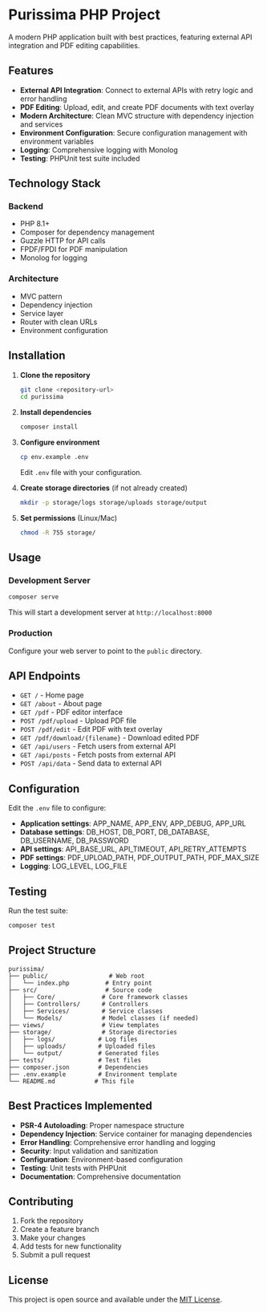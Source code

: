 # Purissima PHP Project

A modern PHP application built with best practices, featuring external API integration and PDF editing capabilities.

## Features

- **External API Integration**: Connect to external APIs with retry logic and error handling
- **PDF Editing**: Upload, edit, and create PDF documents with text overlay
- **Modern Architecture**: Clean MVC structure with dependency injection and services
- **Environment Configuration**: Secure configuration management with environment variables
- **Logging**: Comprehensive logging with Monolog
- **Testing**: PHPUnit test suite included

## Technology Stack

### Backend

- PHP 8.1+
- Composer for dependency management
- Guzzle HTTP for API calls
- FPDF/FPDI for PDF manipulation
- Monolog for logging

### Architecture

- MVC pattern
- Dependency injection
- Service layer
- Router with clean URLs
- Environment configuration

## Installation

1. **Clone the repository**

   ```bash
   git clone <repository-url>
   cd purissima
   ```

2. **Install dependencies**

   ```bash
   composer install
   ```

3. **Configure environment**

   ```bash
   cp env.example .env
   ```

   Edit `.env` file with your configuration.

4. **Create storage directories** (if not already created)

   ```bash
   mkdir -p storage/logs storage/uploads storage/output
   ```

5. **Set permissions** (Linux/Mac)
   ```bash
   chmod -R 755 storage/
   ```

## Usage

### Development Server

```bash
composer serve
```

This will start a development server at `http://localhost:8000`

### Production

Configure your web server to point to the `public` directory.

## API Endpoints

- `GET /` - Home page
- `GET /about` - About page
- `GET /pdf` - PDF editor interface
- `POST /pdf/upload` - Upload PDF file
- `POST /pdf/edit` - Edit PDF with text overlay
- `GET /pdf/download/{filename}` - Download edited PDF
- `GET /api/users` - Fetch users from external API
- `GET /api/posts` - Fetch posts from external API
- `POST /api/data` - Send data to external API

## Configuration

Edit the `.env` file to configure:

- **Application settings**: APP_NAME, APP_ENV, APP_DEBUG, APP_URL
- **Database settings**: DB_HOST, DB_PORT, DB_DATABASE, DB_USERNAME, DB_PASSWORD
- **API settings**: API_BASE_URL, API_TIMEOUT, API_RETRY_ATTEMPTS
- **PDF settings**: PDF_UPLOAD_PATH, PDF_OUTPUT_PATH, PDF_MAX_SIZE
- **Logging**: LOG_LEVEL, LOG_FILE

## Testing

Run the test suite:

```bash
composer test
```

## Project Structure

```
purissima/
├── public/                 # Web root
│   └── index.php          # Entry point
├── src/                   # Source code
│   ├── Core/             # Core framework classes
│   ├── Controllers/      # Controllers
│   ├── Services/         # Service classes
│   └── Models/           # Model classes (if needed)
├── views/                # View templates
├── storage/              # Storage directories
│   ├── logs/            # Log files
│   ├── uploads/         # Uploaded files
│   └── output/          # Generated files
├── tests/               # Test files
├── composer.json        # Dependencies
├── .env.example         # Environment template
└── README.md           # This file
```

## Best Practices Implemented

- **PSR-4 Autoloading**: Proper namespace structure
- **Dependency Injection**: Service container for managing dependencies
- **Error Handling**: Comprehensive error handling and logging
- **Security**: Input validation and sanitization
- **Configuration**: Environment-based configuration
- **Testing**: Unit tests with PHPUnit
- **Documentation**: Comprehensive documentation

## Contributing

1. Fork the repository
2. Create a feature branch
3. Make your changes
4. Add tests for new functionality
5. Submit a pull request

## License

This project is open source and available under the [MIT License](LICENSE).
